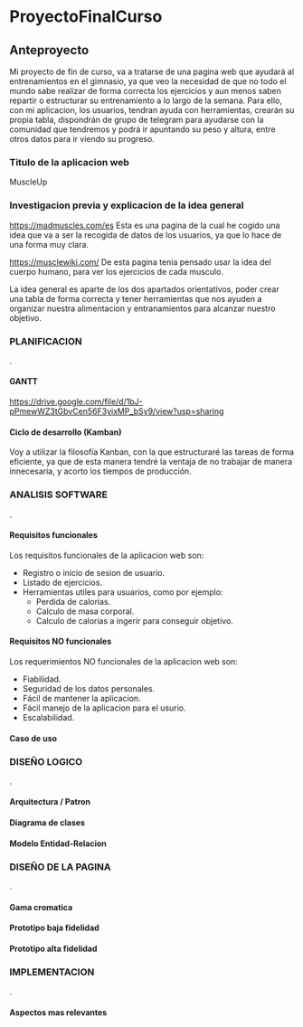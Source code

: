 # ProyectoFinalCurso


## Anteproyecto

Mi proyecto de fin de curso, va a tratarse de una pagina web que ayudará al entrenamientos en el gimnasio, ya que veo la necesidad de que no todo el mundo sabe realizar de forma correcta los ejercicios y aun menos saben repartir o estructurar su entrenamiento a lo largo de la semana. Para ello, con mi aplicacion, los usuarios, tendran ayuda con herramientas, crearán su propia tabla, dispondrán de grupo de telegram para ayudarse con la comunidad que tendremos y podrá ir apuntando su peso y altura, entre otros datos para ir viendo su progreso.

### Titulo de la aplicacion web
MuscleUp

### Investigacion previa y explicacion de la idea general

https://madmuscles.com/es
Esta es una pagina de la cual he cogido una idea que va a ser la recogida de datos de los usuarios, ya que lo hace de una forma muy clara.

https://musclewiki.com/
De esta pagina tenia pensado usar la idea del cuerpo humano, para ver los ejercicios de cada musculo.

La idea general es aparte de los dos apartados orientativos, poder crear una tabla de forma correcta y tener herramientas que nos ayuden a organizar nuestra alimentacion y entranamientos para alcanzar nuestro objetivo.


### PLANIFICACION
.
#### GANTT
https://drive.google.com/file/d/1bJ-pPmewWZ3tGbvCen56F3yixMP_bSy9/view?usp=sharing

#### Ciclo de desarrollo (Kamban)
Voy a utilizar la filosofía Kanban, con la que estructuraré las tareas de forma eficiente, ya que de esta manera tendré la ventaja de no trabajar de manera innecesaria, y acorto los tiempos de producción.

### ANALISIS SOFTWARE
.
#### Requisitos funcionales
Los requisitos funcionales de la aplicacion web son:
  - Registro o inicio de sesion de usuario.
  - Listado de ejercicios.
  - Herramientas utiles para usuarios, como por ejemplo:
    - Perdida de calorias.
    - Calculo de masa corporal.
    - Calculo de calorias a ingerir para conseguir objetivo.

#### Requisitos NO funcionales
Los requerimientos NO funcionales de la aplicacion web son:
  - Fiabilidad.
  - Seguridad de los datos personales.
  - Fácil de mantener la aplicacion.
  - Fácil manejo de la aplicacion para el usurio.
  - Escalabilidad.

#### Caso de uso


### DISEÑO LOGICO
.
#### Arquitectura / Patron



#### Diagrama de clases



#### Modelo Entidad-Relacion



### DISEÑO DE LA PAGINA
.
#### Gama cromatica



#### Prototipo baja fidelidad



#### Prototipo alta fidelidad



### IMPLEMENTACION
.
#### Aspectos mas relevantes




